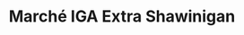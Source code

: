 ---
title: "Marché IGA Extra Shawinigan"
url: /shawinigan/marche-iga-extra-shawinigan/
shop: supermarket
---